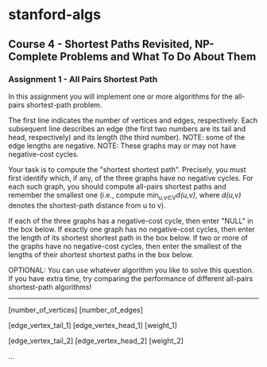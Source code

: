 # stanford-algs

## Course 4 - Shortest Paths Revisited, NP-Complete Problems and What To Do About Them

### Assignment 1 - All Pairs Shortest Path

In this assignment you will implement one or more algorithms for the all-pairs shortest-path problem. 

The first line indicates the number of vertices and edges, respectively. Each subsequent line describes an edge (the first two numbers are its tail and head, respectively) and its length (the third number). NOTE: some of the edge lengths are negative. NOTE: These graphs may or may not have negative-cost cycles.

Your task is to compute the "shortest shortest path". Precisely, you must first identify which, if any, of the three graphs have no negative cycles. For each such graph, you should compute all-pairs shortest paths and remember the smallest one (i.e., compute min<sub>u,v∈V</sub>_d(u,v)_, where _d(u,v)_ denotes the shortest-path distance from u to v).

If each of the three graphs has a negative-cost cycle, then enter "NULL" in the box below. If exactly one graph has no negative-cost cycles, then enter the length of its shortest shortest path in the box below. If two or more of the graphs have no negative-cost cycles, then enter the smallest of the lengths of their shortest shortest paths in the box below.

OPTIONAL: You can use whatever algorithm you like to solve this question. If you have extra time, try comparing the performance of different all-pairs shortest-path algorithms!

---

\[number\_of\_vertices\] \[number\_of\_edges\]

\[edge\_vertex\_tail\_1\] \[edge\_vertex\_head\_1\] \[weight\_1\]

\[edge\_vertex\_tail\_2\] \[edge\_vertex\_head\_2\] \[weight\_2\]

...
